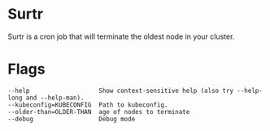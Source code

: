 # Surtr

Surtr is a cron job that will terminate the oldest node in your cluster.


# Flags
```
--help                   Show context-sensitive help (also try --help-long and --help-man).
--kubeconfig=KUBECONFIG  Path to kubeconfig.
--older-than=OLDER-THAN  age of nodes to terminate
--debug                  Debug mode
 ```
